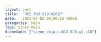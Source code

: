 ```yaml
---
layout: post
title:  "메인_회상_013~028장"
date:   2021-07-02 08:00:00 +0000
categories: Main
Tags: Story Main
SceneCode: ["scene_skip_cp013-028_q1_s10"]
---
```

